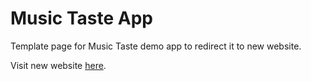# Music Taste App

Template page for Music Taste demo app to redirect it to new website.

Visit new website [here](https://soundbud.ml).
